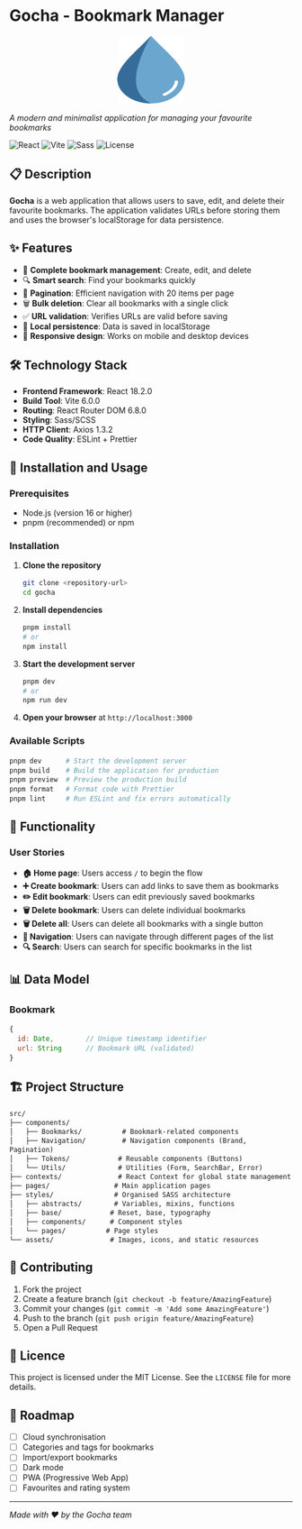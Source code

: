 # Gocha - Bookmark Manager

<p align="center">
  <img src="./src/assets/drop.svg" alt="Gocha Logo" width="120" height="120">
</p>

_A modern and minimalist application for managing your favourite bookmarks_

![React](https://img.shields.io/badge/React-18.2.0-61dafb?style=flat-square&logo=react)
![Vite](https://img.shields.io/badge/Vite-6.0.0-646cff?style=flat-square&logo=vite)
![Sass](https://img.shields.io/badge/Sass-1.58.0-cc6699?style=flat-square&logo=sass)
![License](https://img.shields.io/badge/License-MIT-green?style=flat-square)

## 📋 Description

**Gocha** is a web application that allows users to save, edit, and delete their favourite bookmarks. The application validates URLs before storing them and uses the browser's localStorage for data persistence.

## ✨ Features

- 🔖 **Complete bookmark management**: Create, edit, and delete
- 🔍 **Smart search**: Find your bookmarks quickly
- 📄 **Pagination**: Efficient navigation with 20 items per page
- 🗑️ **Bulk deletion**: Clear all bookmarks with a single click
- ✅ **URL validation**: Verifies URLs are valid before saving
- 💾 **Local persistence**: Data is saved in localStorage
- 📱 **Responsive design**: Works on mobile and desktop devices

## 🛠️ Technology Stack

- **Frontend Framework**: React 18.2.0
- **Build Tool**: Vite 6.0.0
- **Routing**: React Router DOM 6.8.0
- **Styling**: Sass/SCSS
- **HTTP Client**: Axios 1.3.2
- **Code Quality**: ESLint + Prettier

## 🚀 Installation and Usage

### Prerequisites

- Node.js (version 16 or higher)
- pnpm (recommended) or npm

### Installation

1. **Clone the repository**

   ```bash
   git clone <repository-url>
   cd gocha
   ```

2. **Install dependencies**

   ```bash
   pnpm install
   # or
   npm install
   ```

3. **Start the development server**

   ```bash
   pnpm dev
   # or
   npm run dev
   ```

4. **Open your browser** at `http://localhost:3000`

### Available Scripts

```bash
pnpm dev      # Start the development server
pnpm build    # Build the application for production
pnpm preview  # Preview the production build
pnpm format   # Format code with Prettier
pnpm lint     # Run ESLint and fix errors automatically
```

## 📱 Functionality

### User Stories

- **🏠 Home page**: Users access `/` to begin the flow
- **➕ Create bookmark**: Users can add links to save them as bookmarks
- **✏️ Edit bookmark**: Users can edit previously saved bookmarks
- **🗑️ Delete bookmark**: Users can delete individual bookmarks
- **🗑️ Delete all**: Users can delete all bookmarks with a single button
- **📄 Navigation**: Users can navigate through different pages of the list
- **🔍 Search**: Users can search for specific bookmarks in the list

## 📊 Data Model

### Bookmark

```javascript
{
  id: Date,        // Unique timestamp identifier
  url: String      // Bookmark URL (validated)
}
```

## 🏗️ Project Structure

```text
src/
├── components/
│   ├── Bookmarks/          # Bookmark-related components
│   ├── Navigation/         # Navigation components (Brand, Pagination)
│   ├── Tokens/            # Reusable components (Buttons)
│   └── Utils/             # Utilities (Form, SearchBar, Error)
├── contexts/              # React Context for global state management
├── pages/                # Main application pages
├── styles/               # Organised SASS architecture
│   ├── abstracts/        # Variables, mixins, functions
│   ├── base/            # Reset, base, typography
│   ├── components/      # Component styles
│   └── pages/          # Page styles
└── assets/              # Images, icons, and static resources
```

## 🤝 Contributing

1. Fork the project
2. Create a feature branch (`git checkout -b feature/AmazingFeature`)
3. Commit your changes (`git commit -m 'Add some AmazingFeature'`)
4. Push to the branch (`git push origin feature/AmazingFeature`)
5. Open a Pull Request

## 📝 Licence

This project is licensed under the MIT License. See the `LICENSE` file for more details.

## 🔮 Roadmap

- [ ] Cloud synchronisation
- [ ] Categories and tags for bookmarks
- [ ] Import/export bookmarks
- [ ] Dark mode
- [ ] PWA (Progressive Web App)
- [ ] Favourites and rating system

---

_Made with ❤️ by the Gocha team_
